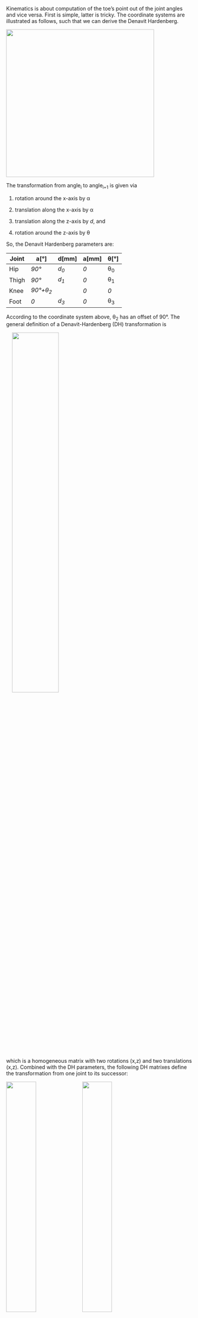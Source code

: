 Kinematics is about computation of the toe’s point out of the joint angles and vice versa. First is simple, latter is tricky. The coordinate systems are illustrated as follows, such that we can derive the Denavit Hardenberg.

<img width="400px" src="../images/image003.png"/>

The transformation from angle<sub>i</sub> to angle<sub>i+1</sub> is given via 

1. rotation around the x-axis by α

2. translation along the x-axis by α

3. translation along the z-axis by *d*, and

4. rotation around the z-axis by θ

So, the Denavit Hardenberg parameters are:

| Joint      | a[°]                  | d[mm]             | a[mm]            | θ[°]           |
|----------  | ----------------------| ----------------- | ---------------- | -------------- | 
| Hip        | *90°*                 | *d<sub>0</sub>*   | *0*              | θ<sub>0</sub>  |
| Thigh      | *90°*                 | *d<sub>1</sub>*   | *0*              | θ<sub>1</sub>  |
| Knee       | *90°+θ<sub>2</sub>*   |                   | *0*              | *0*             |                |
| Foot       | *0*                   | *d<sub>3</sub>*   | *0*              | θ<sub>3</sub>  |

According to the coordinate system above, θ<sub>2</sub> has an offset of 90°. The general definition of a Denavit-Hardenberg (DH) transformation is

&nbsp;&nbsp;&nbsp;&nbsp;<img width=50% src="../images/image005.png"/>  

which is a homogeneous matrix with two rotations (x,z) and two translations (x,z).
Combined with the DH parameters, the following DH matrixes define the transformation from one joint to its successor:

<img  width=40%  src="../images/image006.png"/>  
<img  width=40%  src="../images/image007.png"/>  
<img  width=35%  src="../images/image008.png"/>  
<img  width=35%  src="../images/image008.png"/>  

## Forward Kinematics

With the DH transformation matrixes at hand, computation of the leg’s pose out of the joint angles is straight forward. The matrix representing the toe’s pose <img align="center"  src="../images/image010.png"/> is 

&nbsp;&nbsp;&nbsp;&nbsp;<img width=20% src="../images/image011.png"/> 


By multiplying the transformation matrix with the origin (as homogeneous vector), we get the absolute coordinates of the toe point (*TP*) centre point in world coordinate system (i.e. relative to the legs’s base).

&nbsp;&nbsp;&nbsp;&nbsp;<img  width=10% src="../images/image012.png"/>


That was easy. The tricky part comes now.


## Inverse Kinematics 

Inverse kinematics denotes the computation of all joint angles out of the toe’s position (TP). Since the leg has four joints, it is becomes clear that there is an infinite number of solutions for that, so I need to predefine one angle with an arbitrary definition. Having the objective in mind of moving the higher limbs of the leg as little as possible, I arbitrarily chose θ<sub>0</sub> and set it as angle bisector of the toe to the hip (from bird’s perspective):

&nbsp;&nbsp;&nbsp;&nbsp;<img width=50% src="../images/image013.png"/>


We get 

&nbsp;&nbsp;&nbsp;&nbsp;<img width=20% src="../images/image014.png"/>

Later on, we will need the coordinates of end of the first limb (A) which is <img width=20% src="../images/image015.png"/>

Computation of the second angle θ<sub>1</sub>  at point A requires a geometric analysis. The leg is denoted in blue, all construction lines are red.

&nbsp;&nbsp;&nbsp;&nbsp;<img  src="../images/image016.png"/>

We consider the triangle from A, B and C. The two lines <img  src="../images/image017.png"/> and <img  ="../images/image017.png"/>are of fixed length. So, the point C is upon the circle with the centre H and the radius of the triangle’s height. Additionally, C is defined as function of θ<sub>0</sub> and θ<sub>1</sub>, so we should be able to derive θ<sub>1</sub> by intersecting the circle with C(θ<sub>0</sub> ,θ<sub>1</sub>).

The only thing we need to do is to express that in terms of coordinates. First, we compute the length of a, b and c:

&nbsp;&nbsp;&nbsp;&nbsp;<img width=20% src="../images/image019.png"/>

&nbsp;&nbsp;&nbsp;&nbsp;<img width=20% src="../images/image020.png"/>

&nbsp;&nbsp;&nbsp;&nbsp;<img width=20% src="../images/image021.png"/>

Now that the triangle is defined, we can compute the height <img  width=10% src="../images/image022.png"/> by Herons formula

&nbsp;&nbsp;&nbsp;&nbsp;<img  width=70% src="../images/image023.png"/>

The base of the height H is defined by 

&nbsp;&nbsp;&nbsp;&nbsp;<img  width=30% src="../images/image024.png"/>


Now we need to define the circle *K* with radius *h* and centre *H*. This is done by <img  width=20% src="../images/image025.png"/> with S orthogonal to <img  width=10% src="../images/image026.png"/> beginning from H and T orthogonal to S and <img  width=10%  src="../images/image026.png"/> :

&nbsp;&nbsp;&nbsp;&nbsp;<img  width=60% src="../images/image027.png"/>

So, with the arbitrary assumption <img  width=60% src="../images/image028.png"/> and the length <img width=60% src="../images/image029.png"/> we get 

&nbsp;&nbsp;&nbsp;&nbsp;<img  width=60% src="../images/image029.png"/>


(This equation could be simplified, but this way programming is easier by computing the y coordinate and deriving the x coordinate)
There are two possibilities for S, representing two configuration with knee up and knee down. We always take the healthy one where the knee is above the toe point. Finally, T is defined by its orthogonality to S and its length <img   width=10% src="../images/image031.png"/>:

&nbsp;&nbsp;&nbsp;&nbsp;<img width=60% src="../images/image032.png"/>


Having the circle defined, we need to intersect it with the possible positions of C:

&nbsp;&nbsp;&nbsp;&nbsp;<img   width=70% src="../images/image033.png"/>


Hereby denotes <img   width=20% src="../images/image034.png"/> . We consider only the equations of x and y coordinates and solve these for <img width=10% src="../images/image035.png"/> Equating gives

&nbsp;&nbsp;&nbsp;&nbsp;<img width=80% src="../images/image036.png"/>


This needs to be solved by in order to get point C. Unfortunately, we have sin and cos in the equation, but luckily with the same parameter. Wikipedia helps with sinusoids:

&nbsp;&nbsp;&nbsp;&nbsp;<img   width=90%  src="../images/image037.png"/>


This is used to solve the equation above for alpha:

&nbsp;&nbsp;&nbsp;&nbsp;<img    width=50%  src="../images/image038.png"/>

&nbsp;&nbsp;&nbsp;&nbsp;<img    width=50%  src="../images/image039.png"/>

&nbsp;&nbsp;&nbsp;&nbsp;<img   width=50%  src="../images/image040.png"/>


Out of alpha we get C by <img width=20%  src="../images/image041.png"/>, out of C we compute θ<sub>1</sub> by considering the z-coordinate of C:


&nbsp;&nbsp;&nbsp;&nbsp;<img   width=20% src="../images/image042.png"/>


which results in 

&nbsp;&nbsp;&nbsp;&nbsp;<img   width=50% src="../images/image043.png"/>


The first angle is always the hardest, time for a beer.
We leave the knee-turn-angle θ<sub>2</sub> aside for a while and continue with the tibia θ<sub>3</sub>. This is done by considering the triangle ABC, and the angle at the point C represents θ<sub>3</sub>. In a fully elongated leg θ<sub>3</sub> is 0.
Therefore,<img  src="../images/image044.png"/> 

The last angle θ<sub>2</sub> is computed by use of

&nbsp;&nbsp;&nbsp;&nbsp;<img    width=10% src="../images/image045.png"/>


So, let’s have a closer look into the transformation matrix <img width=10% src="../images/image046.png"/> and check if there are some useful equations considering that we already have all other angles. Annoying multiplication results in

&nbsp;&nbsp;&nbsp;&nbsp;<img    width=80% src="../images/image047.png"/>


Since we need to compare this to the toe point, it is not necessary to compute the full matrix, the right column is sufficient. We are lucky, the third line has only one expression that depends on θ<sub>2</sub>, so we get

&nbsp;&nbsp;&nbsp;&nbsp;<img    width=58% src="../images/image048.png"/>


Again, arcsin results in two solutions, so we need the other coordinates as well to check which solution is valid.
That’s it. Surprisingly complex for a leg with only 4 degrees of freedom.


# Body Kinematics

Attaching 5 legs to a body implies to compute the leg kinematics depending on each hip. Additionally, we might want to translate and rotate the belly in certain limit. Since the chapter on leg kinematics computes the angles out of the toe in the hip coordinate system, we need to translate each leg’s toe point into the hip’s coordinate system.

&nbsp;&nbsp;&nbsp;&nbsp;<img    width=80% src="../images/image049.png"/>

The pentapod’s pose is given in the body’s coordinate system, which origin is on the ground right below the body button. Since the belly can translate or rotate, the next coordinate system is the belly coordinate system which origin is the belly button. When the pentapod is in the default position, the belly coordinate system is translated in the z-axis only by the height of the belly. Finally, we have 5 hip coordinate systems which are x-translated by the distance of the belly to the hip and z-rotated by <img width=10% src="../images/image050.png"/>, where n is the number of the leg.
We define the transformation matrix *Belly* that defines the belly coordinate system out of the body coordinate system, that is a 3D rotation matrix plus a translation along the belly coordinates:

&nbsp;&nbsp;&nbsp;&nbsp;<img   width=80% src="../images/image051.png"/>

Per leg we have an own transformation matrix which is a rotation in the xy-pane around z

&nbsp;&nbsp;&nbsp;&nbsp;<img     width=30% src="../images/image052.png"/>


Having a point in one coordinate system and watching it from another one is done by multiplying it with the inverse transformation matrix. So, the toe point from the hips coordinate system toe<sub>hip</sub> is computed out of the toe point from the body’s coordinate system by 

&nbsp;&nbsp;&nbsp;&nbsp;<img    width=50% src="../images/image054.png"/>


Computing-wise, the inverse matrix is done by Gauss or similar approaches with a complexity of o(nm/2), which might be bad for the performance. Luckily, the inverse of a symmetric rotation matrix is the transposed matrix, and the rest can be computed by 

&nbsp;&nbsp;&nbsp;&nbsp;<img    width=10% src="../images/image055.png"/>


which is much simpler.